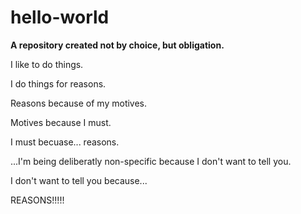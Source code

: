 # hello-world
<b>A repository created not by choice, but obligation.</b>

I like to do things.

I do things for reasons.

Reasons because of my motives.

Motives because I must.

I must becuase... reasons.

...I'm being deliberatly non-specific because I don't want to tell you.

I don't want to tell you because...


REASONS!!!!!
